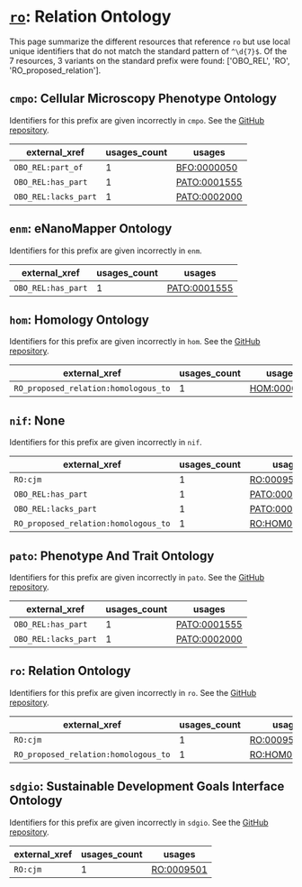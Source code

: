 # [`ro`](https://bioregistry.io/ro): Relation Ontology

This page summarize the different resources that reference `ro`
but use local unique identifiers that do not match the standard pattern of
`^\d{7}$`. Of the 7 resources,
3 variants on the standard prefix were found: ['OBO_REL', 'RO', 'RO_proposed_relation'].

## `cmpo`: Cellular Microscopy Phenotype Ontology

Identifiers for this prefix are given incorrectly in `cmpo`. See the [GitHub repository](https://github.com/EBISPOT/CMPO).

| external_xref        |   usages_count | usages                                                      |
|----------------------|----------------|-------------------------------------------------------------|
| `OBO_REL:part_of`    |              1 | [BFO:0000050](http://purl.obolibrary.org/obo/BFO_0000050)   |
| `OBO_REL:has_part`   |              1 | [PATO:0001555](http://purl.obolibrary.org/obo/PATO_0001555) |
| `OBO_REL:lacks_part` |              1 | [PATO:0002000](http://purl.obolibrary.org/obo/PATO_0002000) |

## `enm`: eNanoMapper Ontology

Identifiers for this prefix are given incorrectly in `enm`.

| external_xref      |   usages_count | usages                                                      |
|--------------------|----------------|-------------------------------------------------------------|
| `OBO_REL:has_part` |              1 | [PATO:0001555](http://purl.obolibrary.org/obo/PATO_0001555) |

## `hom`: Homology Ontology

Identifiers for this prefix are given incorrectly in `hom`. See the [GitHub repository](https://github.com/BgeeDB/homology-ontology).

| external_xref                        |   usages_count | usages                                                    |
|--------------------------------------|----------------|-----------------------------------------------------------|
| `RO_proposed_relation:homologous_to` |              1 | [HOM:0000007](http://purl.obolibrary.org/obo/HOM_0000007) |

## `nif`: None

Identifiers for this prefix are given incorrectly in `nif`.

| external_xref                        |   usages_count | usages                                                        |
|--------------------------------------|----------------|---------------------------------------------------------------|
| `RO:cjm`                             |              1 | [RO:0009501](http://purl.obolibrary.org/obo/RO_0009501)       |
| `OBO_REL:has_part`                   |              1 | [PATO:0001555](http://purl.obolibrary.org/obo/PATO_0001555)   |
| `OBO_REL:lacks_part`                 |              1 | [PATO:0002000](http://purl.obolibrary.org/obo/PATO_0002000)   |
| `RO_proposed_relation:homologous_to` |              1 | [RO:HOM0000007](http://purl.obolibrary.org/obo/RO_HOM0000007) |

## `pato`: Phenotype And Trait Ontology

Identifiers for this prefix are given incorrectly in `pato`. See the [GitHub repository](https://github.com/pato-ontology/pato).

| external_xref        |   usages_count | usages                                                      |
|----------------------|----------------|-------------------------------------------------------------|
| `OBO_REL:has_part`   |              1 | [PATO:0001555](http://purl.obolibrary.org/obo/PATO_0001555) |
| `OBO_REL:lacks_part` |              1 | [PATO:0002000](http://purl.obolibrary.org/obo/PATO_0002000) |

## `ro`: Relation Ontology

Identifiers for this prefix are given incorrectly in `ro`. See the [GitHub repository](https://github.com/oborel/obo-relations).

| external_xref                        |   usages_count | usages                                                        |
|--------------------------------------|----------------|---------------------------------------------------------------|
| `RO:cjm`                             |              1 | [RO:0009501](http://purl.obolibrary.org/obo/RO_0009501)       |
| `RO_proposed_relation:homologous_to` |              1 | [RO:HOM0000007](http://purl.obolibrary.org/obo/RO_HOM0000007) |

## `sdgio`: Sustainable Development Goals Interface Ontology

Identifiers for this prefix are given incorrectly in `sdgio`. See the [GitHub repository](https://github.com/SDG-InterfaceOntology/sdgio).

| external_xref   |   usages_count | usages                                                  |
|-----------------|----------------|---------------------------------------------------------|
| `RO:cjm`        |              1 | [RO:0009501](http://purl.obolibrary.org/obo/RO_0009501) |

